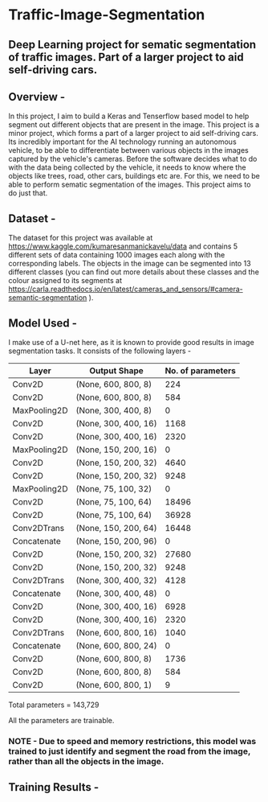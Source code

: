 # Traffic-Image-Segmentation
## Deep Learning project for sematic segmentation of traffic images. Part of a larger project to aid self-driving cars.


## Overview - 
In this project, I aim to build a Keras and Tenserflow based model to help segment out different objects that are present in the image. 
This project is a minor project, which forms a part of a larger project to aid self-driving cars. Its incredibly important for the AI technology running an autonomous vehicle, to be able to differentiate between various objects in the images captured by the vehicle's cameras. Before the software decides what to do with the data being collected by the vehicle, it needs to know where the objects like trees, road, other cars, buildings etc are. For this, we need to be able to perform sematic segmentation of the images.
This project aims to do just that.

## Dataset - 
The dataset for this project was available at https://www.kaggle.com/kumaresanmanickavelu/data and contains 5 different sets of data containing 1000 images each along with the corresponding labels. The objects in the image can be segmented into 13 different classes (you can find out more details about these classes and the colour assigned to its segments at https://carla.readthedocs.io/en/latest/cameras_and_sensors/#camera-semantic-segmentation ).

## Model Used -
I make use of a U-net here, as it is known to provide good results in image segmentation tasks. It consists of the following layers -

| Layer | Output Shape | No. of parameters |
|-------|--------------|-------------------|
| Conv2D | (None, 600, 800, 8) | 224 |
| Conv2D | (None, 600, 800, 8) | 584 |
| MaxPooling2D | (None, 300, 400, 8) | 0 |
| Conv2D | (None, 300, 400, 16) | 1168 |
| Conv2D | (None, 300, 400, 16) | 2320 |
| MaxPooling2D | (None, 150, 200, 16) | 0 |
| Conv2D | (None, 150, 200, 32) | 4640 |
| Conv2D | (None, 150, 200, 32) | 9248 |
| MaxPooling2D | (None, 75, 100, 32) | 0 |
| Conv2D | (None, 75, 100, 64) | 18496 |
| Conv2D | (None, 75, 100, 64) | 36928 |
| Conv2DTrans  | (None, 150, 200, 64) | 16448 |
| Concatenate | (None, 150, 200, 96) | 0 |
| Conv2D | (None, 150, 200, 32) | 27680  |
| Conv2D | (None, 150, 200, 32) | 9248 |
| Conv2DTrans | (None, 300, 400, 32) | 4128 |
| Concatenate | (None, 300, 400, 48) | 0 |
| Conv2D | (None, 300, 400, 16) | 6928 |
| Conv2D | (None, 300, 400, 16) | 2320 |
| Conv2DTrans | (None, 600, 800, 16) | 1040 |
| Concatenate | (None, 600, 800, 24) | 0 |
| Conv2D | (None, 600, 800, 8) | 1736 |
| Conv2D | (None, 600, 800, 8) | 584 |
| Conv2D | (None, 600, 800, 1) | 9 |

Total parameters = 143,729 

All the parameters are trainable.


### NOTE - Due to speed and memory restrictions, this model was trained to just identify and segment the road from the image, rather than all the objects in the image.

## Training Results - 
